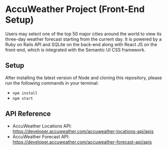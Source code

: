 # AccuWeather Project (Front-End Setup)
Users may select one of the top 50 major cities around the world to view its three-day weather forecast starting from the current day. It is powered by a Ruby on Rails API and SQLite on the back-end along with React JS on the front-end, which is integrated with the Semantic UI CSS framework.

## Setup
After installing the latest version of Node and cloning this repository, please run the following commands in your terminal:
* ```npm install```
* ```npm start```


## API Reference
* AccuWeather Locations API: https://developer.accuweather.com/accuweather-locations-api/apis
* AccuWeather Forecast API: https://developer.accuweather.com/accuweather-forecast-api/apis
